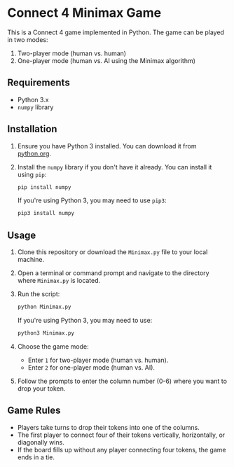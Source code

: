 # Connect 4 Minimax Game

This is a Connect 4 game implemented in Python. The game can be played in two modes:
1. Two-player mode (human vs. human)
2. One-player mode (human vs. AI using the Minimax algorithm)

## Requirements

- Python 3.x
- `numpy` library

## Installation

1. Ensure you have Python 3 installed. You can download it from [python.org](https://www.python.org/downloads/).

2. Install the `numpy` library if you don't have it already. You can install it using `pip`:

    ```bash
    pip install numpy
    ```

    If you're using Python 3, you may need to use `pip3`:

    ```bash
    pip3 install numpy
    ```

## Usage

1. Clone this repository or download the `Minimax.py` file to your local machine.

2. Open a terminal or command prompt and navigate to the directory where `Minimax.py` is located.

3. Run the script:

    ```bash
    python Minimax.py
    ```

    If you're using Python 3, you may need to use:

    ```bash
    python3 Minimax.py
    ```

4. Choose the game mode:
    - Enter `1` for two-player mode (human vs. human).
    - Enter `2` for one-player mode (human vs. AI).

5. Follow the prompts to enter the column number (0-6) where you want to drop your token.

## Game Rules

- Players take turns to drop their tokens into one of the columns.
- The first player to connect four of their tokens vertically, horizontally, or diagonally wins.
- If the board fills up without any player connecting four tokens, the game ends in a tie.
